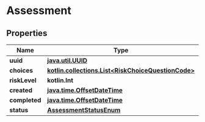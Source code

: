 
# Assessment

## Properties
Name | Type | Description | Notes
------------ | ------------- | ------------- | -------------
**uuid** | [**java.util.UUID**](java.util.UUID.md) |  |  [readonly]
**choices** | [**kotlin.collections.List&lt;RiskChoiceQuestionCode&gt;**](RiskChoiceQuestionCode.md) |  | 
**riskLevel** | **kotlin.Int** |  |  [readonly]
**created** | [**java.time.OffsetDateTime**](java.time.OffsetDateTime.md) |  |  [readonly]
**completed** | [**java.time.OffsetDateTime**](java.time.OffsetDateTime.md) |  |  [optional]
**status** | [**AssessmentStatusEnum**](AssessmentStatusEnum.md) |  |  [optional]



